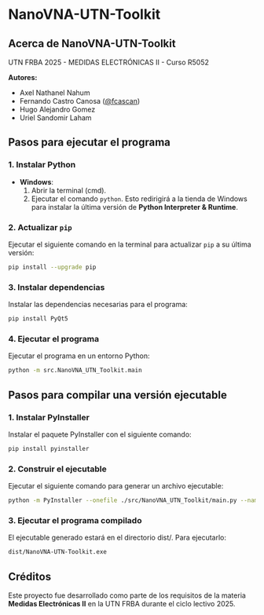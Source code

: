 # NanoVNA-UTN-Toolkit

## Acerca de NanoVNA-UTN-Toolkit
UTN FRBA 2025 - MEDIDAS ELECTRÓNICAS II - Curso R5052

**Autores:**
- Axel Nathanel Nahum
- Fernando Castro Canosa ([@fcascan](https://github.com/fcascan))
- Hugo Alejandro Gomez
- Uriel Sandomir Laham

## Pasos para ejecutar el programa
### 1. Instalar Python
- **Windows**: 
  1. Abrir la terminal (cmd).
  2. Ejecutar el comando `python`. Esto redirigirá a la tienda de Windows para instalar la última versión de **Python Interpreter & Runtime**.

### 2. Actualizar `pip`
Ejecutar el siguiente comando en la terminal para actualizar `pip` a su última versión:
```bash
pip install --upgrade pip
```

### 3. Instalar dependencias
Instalar las dependencias necesarias para el programa:
```bash
pip install PyQt5
```

### 4. Ejecutar el programa
Ejecutar el programa en un entorno Python:
```bash
python -m src.NanoVNA_UTN_Toolkit.main
```

## Pasos para compilar una versión ejecutable
### 1. Instalar PyInstaller
Instalar el paquete PyInstaller con el siguiente comando:
```bash
pip install pyinstaller
```

### 2. Construir el ejecutable
Ejecutar el siguiente comando para generar un archivo ejecutable:
```bash
python -m PyInstaller --onefile ./src/NanoVNA_UTN_Toolkit/main.py --name "NanoVNA-UTN-Toolkit" --icon=icon.ico --hidden-import=PyQt5
```

### 3. Ejecutar el programa compilado
El ejecutable generado estará en el directorio dist/. Para ejecutarlo:
```bash
dist/NanoVNA-UTN-Toolkit.exe
```

## Créditos
Este proyecto fue desarrollado como parte de los requisitos de la materia **Medidas Electrónicas II** en la UTN FRBA durante el ciclo lectivo 2025.
